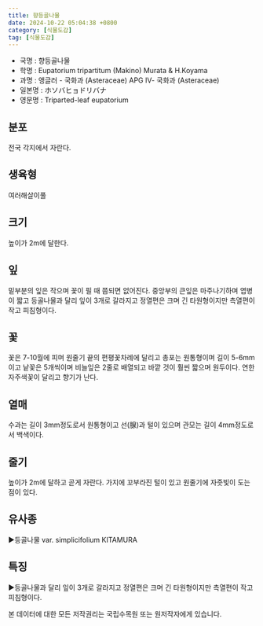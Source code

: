 ```yaml
---
title: 향등골나물
date: 2024-10-22 05:04:38 +0800
category: [식물도감]
tag: [식물도감]
---
```




- 국명 : 향등골나물
- 학명 : Eupatorium tripartitum (Makino) Murata & H.Koyama
- 과명 : 앵글러 - 국화과 (Asteraceae) APG Ⅳ- 국화과 (Asteraceae)
- 일본명 : ホソバヒョドリバナ
- 영문명 : Triparted-leaf eupatorium


## 분포
전국 각지에서 자란다.
## 생육형
여러해살이풀 
## 크기
높이가 2m에 달한다.
## 잎
밑부분의 잎은 작으며 꽃이 필 때 쯤되면 없어진다. 중앙부의 큰잎은 마주나기하며 엽병이 짧고 등골나물과 달리 잎이 3개로 갈라지고 정열편은 크며 긴 타원형이지만 측열편이 작고 피침형이다.
## 꽃
꽃은 7-10월에 피며 원줄기 끝의 편평꽃차례에 달리고 총포는 원통형이며 길이 5-6mm이고 낱꽃은 5개씩이며 비늘잎은 2줄로 배열되고 바깥 것이 훨씬 짧으며 원두이다. 연한 자주색꽃이 달리고 향기가 난다.
## 열매
수과는 길이 3mm정도로서 원통형이고 선(腺)과 털이 있으며 관모는 길이 4mm정도로서 백색이다.
## 줄기
높이가 2m에 달하고 곧게 자란다. 가지에 꼬부라진 털이 있고 원줄기에 자줏빛이 도는 점이 있다.
## 유사종
▶등골나물 var. simplicifolium KITAMURA
## 특징
▶등골나물과 달리 잎이 3개로 갈라지고 정열편은 크며 긴 타원형이지만 측열편이 작고 피침형이다.






본 데이터에 대한 모든 저작권리는 국립수목원 또는 원저작자에게 있습니다.
